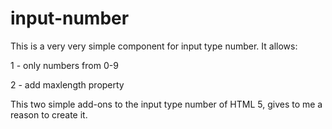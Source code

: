 # input-number

This is a very very simple component for input type number. It allows:

1 - only numbers from 0-9

2 - add maxlength property

This two simple add-ons to the input type number of HTML 5, gives to me a reason to create it.

